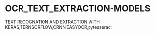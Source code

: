 # OCR_TEXT_EXTRACTION-MODELS
TEXT RECOGNATION AND EXTRACTION WITH KERAS,TERNSORFLOW,CRNN,EASYOCR,pytesseract
